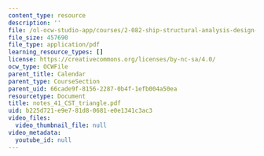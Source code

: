 ```yaml
---
content_type: resource
description: ''
file: /ol-ocw-studio-app/courses/2-082-ship-structural-analysis-design-13-122-spring-2003/b225d721e9e781d80681e0e1341c3ac3_notes_41_CST_triangle.pdf
file_size: 457690
file_type: application/pdf
learning_resource_types: []
license: https://creativecommons.org/licenses/by-nc-sa/4.0/
ocw_type: OCWFile
parent_title: Calendar
parent_type: CourseSection
parent_uid: 66cade9f-8156-2287-0b4f-1efb004a50ea
resourcetype: Document
title: notes_41_CST_triangle.pdf
uid: b225d721-e9e7-81d8-0681-e0e1341c3ac3
video_files:
  video_thumbnail_file: null
video_metadata:
  youtube_id: null
---
```

